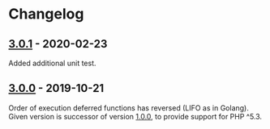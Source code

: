 # Changelog

## [3.0.1] - 2020-02-23

Added additional unit test.

## [3.0.0] - 2019-10-21

Order of execution deferred functions has reversed (LIFO as in Golang).
Given version is successor of version [1.0.0], to provide support for PHP ^5.3.

[3.0.1]: https://github.com/php-defer/php-defer/compare/v3.0.0...v3.0.1
[3.0.0]: https://github.com/php-defer/php-defer/compare/v1.0.0...v3.0.0
[1.0.0]: https://github.com/php-defer/php-defer/tree/v1.0.0
